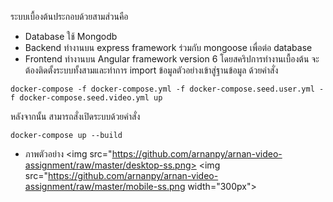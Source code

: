 ระบบเบื้องต้นประกอบด้วยสามส่วนคือ
- Database ใช้ Mongodb
- Backend ทำงานบน express framework ร่วมกับ mongoose เพื่อต่อ database
- Frontend ทำงานบน Angular framework version 6
โดยสคริปการทำงานเบื้องต้น จะต้องติดตั้งระบบทั้งสามและทำการ import ข้อมูลตัวอย่างเข้าสู่ฐานข้อมูล ด้วยคำสั่ง
```
docker-compose -f docker-compose.yml -f docker-compose.seed.user.yml -f docker-compose.seed.video.yml up
```
หลังจากนั้น สามารถสั่งเปิดระบบด้วยคำสั่ง
```
docker-compose up --build
```
- ภาพตัวอย่าง 
<img src="https://github.com/arnanpy/arnan-video-assignment/raw/master/desktop-ss.png>
<img src="https://github.com/arnanpy/arnan-video-assignment/raw/master/mobile-ss.png width="300px">